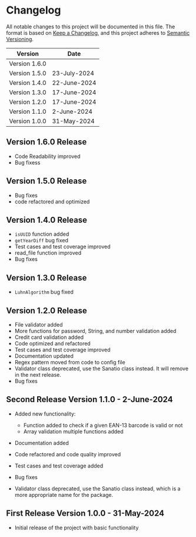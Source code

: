 # Changelog

All notable changes to this project will be documented in this file. The format is based on [Keep a Changelog](https://keepachangelog.com/en/1.0.0/), and this project adheres to [Semantic Versioning](https://semver.org/spec/v2.0.0.html).

| Version | Date |
| ------- | ---- |
| Version 1.6.0 ||
| Version 1.5.0 | 23-July-2024 |
| Version 1.4.0 | 22-June-2024 |
| Version 1.3.0 | 17-June-2024 |
| Version 1.2.0 | 17-June-2024 |
| Version 1.1.0 | 2-June-2024  |
| Version 1.0.0 | 31-May-2024  |

## Version 1.6.0 Release

- Code Readability improved
- Bug fixess

## Version 1.5.0 Release

- Bug fixes
- code refactored and optimized

## Version 1.4.0 Release 

- `isUUID` function added
- `getYearDiff` bug fixed
- Test cases and test coverage improved
- read_file function improved
- Bug fixes

## Version 1.3.0 Release 

- `LuhnAlgorithm` bug fixed

## Version 1.2.0 Release 

- File validator added
- More functions for password, String, and number validation added
- Credit card validation added
- Code optimized and refactored
- Test cases and test coverage improved
- Documentation updated
- Regex pattern moved from code to config file
- Validator class deprecated, use the Sanatio class instead. It will remove in the next release.
- Bug fixes

## Second Release Version 1.1.0 - 2-June-2024

- Added new functionality:
   - Function added to check if a given EAN-13 barcode is valid or not
   - Array validation multiple functions added

- Documentation added
- Code refactored and code quality improved
- Test cases and test coverage added
- Bug fixes
- Validator class deprecated, use the Sanatio class instead, which is a more appropriate name for the package.

## First Release Version 1.0.0 - 31-May-2024

- Initial release of the project with basic functionality


